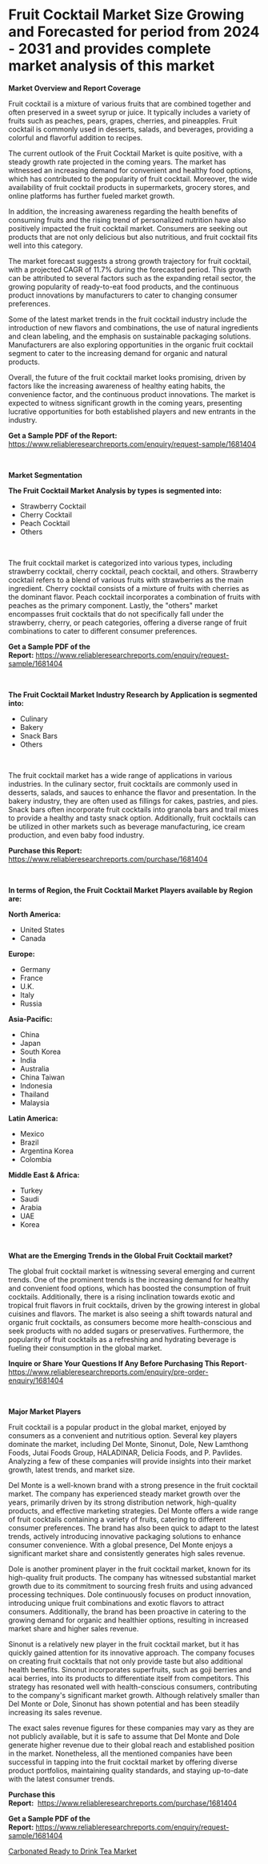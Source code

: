 <p><h1>Fruit Cocktail Market Size Growing and Forecasted for period from 2024 - 2031 and provides complete market analysis of this market</h1></p><p><strong>Market Overview and Report Coverage</strong></p>
<p><p>Fruit cocktail is a mixture of various fruits that are combined together and often preserved in a sweet syrup or juice. It typically includes a variety of fruits such as peaches, pears, grapes, cherries, and pineapples. Fruit cocktail is commonly used in desserts, salads, and beverages, providing a colorful and flavorful addition to recipes.</p><p>The current outlook of the Fruit Cocktail Market is quite positive, with a steady growth rate projected in the coming years. The market has witnessed an increasing demand for convenient and healthy food options, which has contributed to the popularity of fruit cocktail. Moreover, the wide availability of fruit cocktail products in supermarkets, grocery stores, and online platforms has further fueled market growth.</p><p>In addition, the increasing awareness regarding the health benefits of consuming fruits and the rising trend of personalized nutrition have also positively impacted the fruit cocktail market. Consumers are seeking out products that are not only delicious but also nutritious, and fruit cocktail fits well into this category.</p><p>The market forecast suggests a strong growth trajectory for fruit cocktail, with a projected CAGR of 11.7% during the forecasted period. This growth can be attributed to several factors such as the expanding retail sector, the growing popularity of ready-to-eat food products, and the continuous product innovations by manufacturers to cater to changing consumer preferences.</p><p>Some of the latest market trends in the fruit cocktail industry include the introduction of new flavors and combinations, the use of natural ingredients and clean labeling, and the emphasis on sustainable packaging solutions. Manufacturers are also exploring opportunities in the organic fruit cocktail segment to cater to the increasing demand for organic and natural products.</p><p>Overall, the future of the fruit cocktail market looks promising, driven by factors like the increasing awareness of healthy eating habits, the convenience factor, and the continuous product innovations. The market is expected to witness significant growth in the coming years, presenting lucrative opportunities for both established players and new entrants in the industry.</p></p>
<p><strong>Get a Sample PDF of the Report:</strong> <a href="https://www.reliableresearchreports.com/enquiry/request-sample/1681404">https://www.reliableresearchreports.com/enquiry/request-sample/1681404</a></p>
<p>&nbsp;</p>
<p><strong>Market Segmentation</strong></p>
<p><strong>The Fruit Cocktail Market Analysis by types is segmented into:</strong></p>
<p><ul><li>Strawberry Cocktail</li><li>Cherry Cocktail</li><li>Peach Cocktail</li><li>Others</li></ul></p>
<p>&nbsp;</p>
<p><p>The fruit cocktail market is categorized into various types, including strawberry cocktail, cherry cocktail, peach cocktail, and others. Strawberry cocktail refers to a blend of various fruits with strawberries as the main ingredient. Cherry cocktail consists of a mixture of fruits with cherries as the dominant flavor. Peach cocktail incorporates a combination of fruits with peaches as the primary component. Lastly, the "others" market encompasses fruit cocktails that do not specifically fall under the strawberry, cherry, or peach categories, offering a diverse range of fruit combinations to cater to different consumer preferences.</p></p>
<p><strong>Get a Sample PDF of the Report:</strong>&nbsp;<a href="https://www.reliableresearchreports.com/enquiry/request-sample/1681404">https://www.reliableresearchreports.com/enquiry/request-sample/1681404</a></p>
<p>&nbsp;</p>
<p><strong>The Fruit Cocktail Market Industry Research by Application is segmented into:</strong></p>
<p><ul><li>Culinary</li><li>Bakery</li><li>Snack Bars</li><li>Others</li></ul></p>
<p>&nbsp;</p>
<p><p>The fruit cocktail market has a wide range of applications in various industries. In the culinary sector, fruit cocktails are commonly used in desserts, salads, and sauces to enhance the flavor and presentation. In the bakery industry, they are often used as fillings for cakes, pastries, and pies. Snack bars often incorporate fruit cocktails into granola bars and trail mixes to provide a healthy and tasty snack option. Additionally, fruit cocktails can be utilized in other markets such as beverage manufacturing, ice cream production, and even baby food industry.</p></p>
<p><strong>Purchase this Report:</strong>&nbsp; <a href="https://www.reliableresearchreports.com/purchase/1681404">https://www.reliableresearchreports.com/purchase/1681404</a></p>
<p>&nbsp;</p>
<p><strong>In terms of Region, the Fruit Cocktail Market Players available by Region are:</strong></p>
<p>
    <p> <strong> North America: </strong>
        <ul>
            <li>United States</li>
            <li>Canada</li>
        </ul>
        </p> 
    <p> <strong> Europe: </strong>
        <ul>
            <li>Germany</li>
            <li>France</li>
            <li>U.K.</li>
            <li>Italy</li>
            <li>Russia</li>
        </ul>
        </p> 
    <p> <strong> Asia-Pacific: </strong>
        <ul>
            <li>China</li>
            <li>Japan</li>
            <li>South Korea</li>
            <li>India</li>
            <li>Australia</li>
            <li>China Taiwan</li>
            <li>Indonesia</li>
            <li>Thailand</li>
            <li>Malaysia</li>
        </ul>
        </p> 
    <p> <strong> Latin America: </strong>
        <ul>
            <li>Mexico</li>
            <li>Brazil</li>
            <li>Argentina Korea</li>
            <li>Colombia</li>
        </ul>
        </p> 
    <p> <strong> Middle East & Africa: </strong>
        <ul>
            <li>Turkey</li>
            <li>Saudi</li>
            <li>Arabia</li>
            <li>UAE</li>
            <li>Korea</li>
        </ul>
    </p>
    </p>
<p>&nbsp;</p>
<p><strong>What are the Emerging Trends in the Global Fruit Cocktail market?</strong></p>
<p><p>The global fruit cocktail market is witnessing several emerging and current trends. One of the prominent trends is the increasing demand for healthy and convenient food options, which has boosted the consumption of fruit cocktails. Additionally, there is a rising inclination towards exotic and tropical fruit flavors in fruit cocktails, driven by the growing interest in global cuisines and flavors. The market is also seeing a shift towards natural and organic fruit cocktails, as consumers become more health-conscious and seek products with no added sugars or preservatives. Furthermore, the popularity of fruit cocktails as a refreshing and hydrating beverage is fueling their consumption in the global market.</p></p>
<p><strong>Inquire or Share Your Questions If Any Before Purchasing This Report</strong>- <a href="https://www.reliableresearchreports.com/enquiry/pre-order-enquiry/1681404">https://www.reliableresearchreports.com/enquiry/pre-order-enquiry/1681404</a></p>
<p>&nbsp;</p>
<p><strong>Major Market Players</strong></p>
<p><p>Fruit cocktail is a popular product in the global market, enjoyed by consumers as a convenient and nutritious option. Several key players dominate the market, including Del Monte, Sinonut, Dole, New Lamthong Foods, Jutai Foods Group, HALADINAR, Delicia Foods, and P. Pavlides. Analyzing a few of these companies will provide insights into their market growth, latest trends, and market size.</p><p>Del Monte is a well-known brand with a strong presence in the fruit cocktail market. The company has experienced steady market growth over the years, primarily driven by its strong distribution network, high-quality products, and effective marketing strategies. Del Monte offers a wide range of fruit cocktails containing a variety of fruits, catering to different consumer preferences. The brand has also been quick to adapt to the latest trends, actively introducing innovative packaging solutions to enhance consumer convenience. With a global presence, Del Monte enjoys a significant market share and consistently generates high sales revenue.</p><p>Dole is another prominent player in the fruit cocktail market, known for its high-quality fruit products. The company has witnessed substantial market growth due to its commitment to sourcing fresh fruits and using advanced processing techniques. Dole continuously focuses on product innovation, introducing unique fruit combinations and exotic flavors to attract consumers. Additionally, the brand has been proactive in catering to the growing demand for organic and healthier options, resulting in increased market share and higher sales revenue.</p><p>Sinonut is a relatively new player in the fruit cocktail market, but it has quickly gained attention for its innovative approach. The company focuses on creating fruit cocktails that not only provide taste but also additional health benefits. Sinonut incorporates superfruits, such as goji berries and acai berries, into its products to differentiate itself from competitors. This strategy has resonated well with health-conscious consumers, contributing to the company's significant market growth. Although relatively smaller than Del Monte or Dole, Sinonut has shown potential and has been steadily increasing its sales revenue.</p><p>The exact sales revenue figures for these companies may vary as they are not publicly available, but it is safe to assume that Del Monte and Dole generate higher revenue due to their global reach and established position in the market. Nonetheless, all the mentioned companies have been successful in tapping into the fruit cocktail market by offering diverse product portfolios, maintaining quality standards, and staying up-to-date with the latest consumer trends.</p></p>
<p><strong>Purchase this Report:</strong>&nbsp;&nbsp;<a href="https://www.reliableresearchreports.com/purchase/1681404">https://www.reliableresearchreports.com/purchase/1681404</a></p>
<p></p>
<p><strong>Get a Sample PDF of the Report:</strong>&nbsp;<a href="https://www.reliableresearchreports.com/enquiry/request-sample/1681404">https://www.reliableresearchreports.com/enquiry/request-sample/1681404</a></p>
<p><p><a href="https://github.com/sougarounis/Market-Research-Report-List-1/blob/main/carbonated-ready-to-drink-tea-market.md">Carbonated Ready to Drink Tea Market</a></p></p>